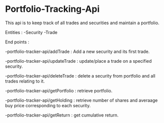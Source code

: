 # Portfolio-Tracking-Api

This api is to keep track of all trades and securities and maintain a portfolio.

Entities : 
-Security
-Trade


End points :

-portfolio-tracker-api/addTrade     : Add a new security and its first trade.

-portfolio-tracker-api/updateTrade  : update/place a trade on a specified security.

-portfolio-tracker-api/deleteTrade  : delete a security from portfolio and all trades relating to it.

-portfolio-tracker-api/getPortfolio : retrieve portfolio.

-portfolio-tracker-api/getHolding   : retrieve number of shares and averaage buy price corresponding to each security.

-portfolio-tracker-api/getReturn    : get cumulative return.

